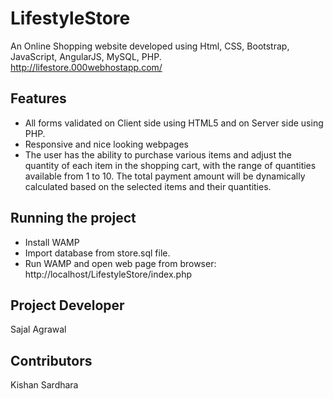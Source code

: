 # LifestyleStore
An Online Shopping website developed using Html, CSS, Bootstrap, JavaScript, AngularJS, MySQL, PHP.<br>
http://lifestore.000webhostapp.com/

Features
--------

* All forms validated on Client side using HTML5 and on Server side using PHP.
* Responsive and nice looking webpages 
* The user has the ability to purchase various items and adjust the quantity of each item in the shopping cart, with the range of quantities available from 1 to 10. The total payment amount will be dynamically calculated based on the selected items and their quantities.

Running the project 
-------------------

* Install WAMP
* Import database from store.sql file.
* Run WAMP and open web page from browser: http://localhost/LifestyleStore/index.php

Project Developer
----------------
Sajal Agrawal

Contributors
---------------
Kishan Sardhara
